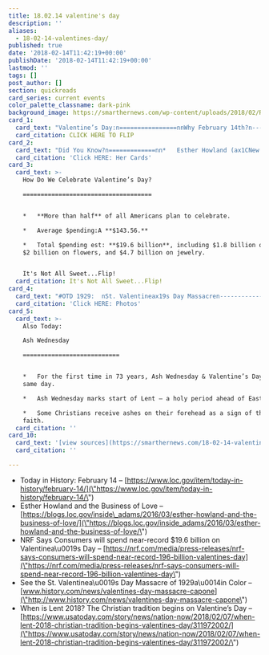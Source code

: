 ```yaml
---
title: 18.02.14 valentine's day
description: ''
aliases:
  - 18-02-14-valentines-day/
published: true
date: '2018-02-14T11:42:19+00:00'
publishDate: '2018-02-14T11:42:19+00:00'
lastmod: ''
tags: []
post_author: []
section: quickreads
card_series: current events
color_palette_classname: dark-pink
background_image: https://smarthernews.com/wp-content/uploads/2018/02/Red-Roses-360x360.jpeg
card_1:
  card_text: "Valentine’s Day:n================nnWhy February 14th?n------------------nnAccording to Congress, the romance we associate with Valentineax19s Day might have originated from a medieval belief that birds select their mates on this day.nnCLICK HERE TO FLIP"
  card_citation: CLICK HERE TO FLIP
card_2:
  card_text: "Did You Know?n=============nn*   Esther Howland (ax1CNew Englandax19s first career woman”) sold the first mass-produced Valentineax19s Day cards in the late 1840s.n*   The tradition itself dates back to 15th century Europe, but Howland first popularized Valentineax19s Day cards in America.nn[Click HERE: Her Cards](http://time.com/4663003/esther-howland-valentines/)"
  card_citation: 'Click HERE: Her Cards'
card_3:
  card_text: >-
    How Do We Celebrate Valentine’s Day?

    ====================================


    *   **More than half** of all Americans plan to celebrate.

    *   Average $pending:A **$143.56.**

    *   Total $pending est: **$19.6 billion**, including $1.8 billion on candy,
    $2 billion on flowers, and $4.7 billion on jewelry.


    It's Not All Sweet...Flip!
  card_citation: It's Not All Sweet...Flip!
card_4:
  card_text: "#OTD 1929:  nSt. Valentineax19s Day Massacren------------------------------------------nn*   Gang violence plagued Chicago during prohibition (1920 – 1933).n*   Notorious gangster Al Capone reportedly ordered the infamous mob shooting of 7 rival gang members, firing squad style.nn[Click HERE: Photos](http://www.history.com/news/valentines-day-massacre-capone)"
  card_citation: 'Click HERE: Photos'
card_5:
  card_text: >-
    Also Today:  

    Ash Wednesday

    ===========================


    *   For the first time in 73 years, Ash Wednesday & Valentine’s Day fall on
    same day.

    *   Ash Wednesday marks start of Lent – a holy period ahead of Easter.

    *   Some Christians receive ashes on their forehead as a sign of their
    faith.
  card_citation: ''
card_10:
  card_text: '[view sources](https://smarthernews.com/18-02-14-valentines-day/)'
  card_citation: ''

---
```

*   Today in History: February 14 – [https://www.loc.gov/item/today-in-history/february-14/](\"https://www.loc.gov/item/today-in-history/february-14/\")
*   Esther Howland and the Business of Love – [https://blogs.loc.gov/inside\_adams/2016/03/esther-howland-and-the-business-of-love/](\"https://blogs.loc.gov/inside_adams/2016/03/esther-howland-and-the-business-of-love/\")
*   NRF Says Consumers will spend near-record $19.6 billion on Valentinea\\u0019s Day – [https://nrf.com/media/press-releases/nrf-says-consumers-will-spend-near-record-196-billion-valentines-day](\"https://nrf.com/media/press-releases/nrf-says-consumers-will-spend-near-record-196-billion-valentines-day\")
*   See the St. Valentinea\\u0019s Day Massacre of 1929a\\u0014in Color – [www.history.com/news/valentines-day-massacre-capone](\"http://www.history.com/news/valentines-day-massacre-capone\")
*   When is Lent 2018? The Christian tradition begins on Valentine’s Day – [https://www.usatoday.com/story/news/nation-now/2018/02/07/when-lent-2018-christian-tradition-begins-valentines-day/311972002/](\"https://www.usatoday.com/story/news/nation-now/2018/02/07/when-lent-2018-christian-tradition-begins-valentines-day/311972002/\")